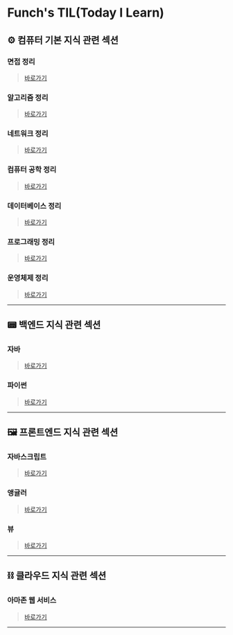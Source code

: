 # Funch's TIL(Today I Learn)

## ⚙️ 컴퓨터 기본 지식 관련 섹션  

### 면접 정리  
> [바로가기](./00.%20interview/README.md)

### 알고리즘 정리  
> [바로가기](./01.%20algorithm)  

### 네트워크 정리  
> [바로가기](./02.%20network)  

### 컴퓨터 공학 정리  
> [바로가기](./03.%20engineering)  

### 데이터베이스 정리  
> [바로가기](./04.%20database)  

### 프로그래밍 정리  
> [바로가기](./05.%20programming)  

### 운영체제 정리  
> [바로가기](./06.%20os)  

---

## 📟 백엔드 지식 관련 섹션  

### 자바  
> [바로가기](./10.%20java)  

### 파이썬  
> [바로가기](./11.%20python)  

---

## 🖼 프론트엔드 지식 관련 섹션  

### 자바스크립트  
> [바로가기](./20.%20javascript)  

### 앵귤러  
> [바로가기](./21.%20angular)  

### 뷰  
> [바로가기](./22.%20vue)  

---

## ⛓ 클라우드 지식 관련 섹션  

### 아마존 웹 서비스  
> [바로가기](./30.%20AWS)  

---